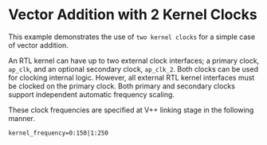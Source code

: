 Vector Addition with 2 Kernel Clocks
=====================================
This example demonstrates the use of `two kernel clocks` for a simple case of vector addition.

An RTL kernel can have up to two external clock interfaces; a primary clock, `ap_clk`, and an
optional secondary clock, `ap_clk_2`. Both clocks can be used for clocking internal logic.
However, all external RTL kernel interfaces must be clocked on the primary clock. Both primary
and secondary clocks support independent automatic frequency scaling.

These clock frequencies are specified at V++ linking stage in the following manner.

```
kernel_frequency=0:150|1:250 
```
